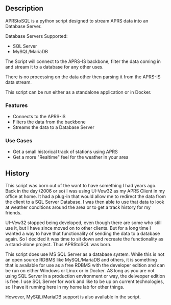 ## Description

APRStoSQL is a python script designed to stream APRS data into an Database Server.

Database Servers Supported:
- SQL Server
- MySQL/MariaDB

The Script will connect to the APRS-IS backbone, filter the data coming in and stream it to a database for any other uses. 

There is no processing on the data other then parsing it from the APRS-IS data stream.

This script can be run either as a standalone application or in Docker.

### Features
- Connects to the APRS-IS
- Filters the data from the backbone
- Streams the data to a Database Server

### Use Cases

- Get a small historical track of stations using APRS
- Get a more "Realtime" feel for the weather in your area

## History

This script was born out of the want to have something I had years ago. Back in the day (2006 or so) I was using UI-Vew32 as my APRS Client in my office at home. It had a plug-in that would allow me to redirect the data from the client to a SQL Server Database. I was then able to use that data to look at weather conditions around the area or to get a track history for my friends.

UI-Vew32 stopped being developed, even though there are some who still use it, but I have since moved on to other clients. But for a long time I wanted a way to have that functionality of sending the data to a database again. So I decided it was time to sit down and recreate the functionality as a stand-alone project. Thus APRStoSQL was born.

This script does use MS SQL Server as a database system. While this is not an open source RDBMS like MySQL/MariaDB and others, it is something that is available for use as a free RDBMS with the developer edition and can be run on either Windows or Linux or in Docker. AS long as you are not using SQL Server in a production environment or way, the delveoper edition is free. I use SQL Server for work and like to be up on current technologies, so I have it running here in my home lab for other things.

However, MySQL/MariaDB support is also available in the script.
